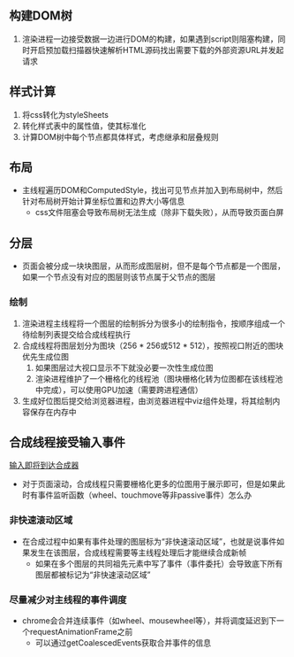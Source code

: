 ## 构建DOM树

1. 渲染进程一边接受数据一边进行DOM的构建，如果遇到script则阻塞构建，同时开启预加载扫描器快速解析HTML源码找出需要下载的外部资源URL并发起请求

## 样式计算

1. 将css转化为styleSheets
2. 转化样式表中的属性值，使其标准化
3. 计算DOM树中每个节点都具体样式，考虑继承和层叠规则

## 布局

* 主线程遍历DOM和ComputedStyle，找出可见节点并加入到布局树中，然后针对布局树开始计算坐标位置和边界大小等信息
  * css文件阻塞会导致布局树无法生成（除非下载失败），从而导致页面白屏

## 分层

* 页面会被分成一块块图层，从而形成图层树，但不是每个节点都是一个图层，如果一个节点没有对应的图层则该节点属于父节点的图层

### 绘制

1. 渲染进程主线程将一个图层的绘制拆分为很多小的绘制指令，按顺序组成一个待绘制列表提交给合成线程执行
2. 合成线程将图层划分为图块（256 * 256或512 * 512），按照视口附近的图块优先生成位图
   1. 如果图层过大视口显示不下就没必要一次性生成位图
   2. 渲染进程维护了一个栅格化的线程池（图块栅格化转为位图都在该线程池中完成），可以使用GPU加速（需要跨进程通信）
3. 生成好位图后提交给浏览器进程，由浏览器进程中viz组件处理，将其绘制内容保存在内存中

## 合成线程接受输入事件

[输入即将到达合成器](https://developer.chrome.com/blog/inside-browser-part4?hl=zh-cn#input_is_coming_to_the_compositor)

* 对于页面滚动，合成线程只需要栅格化更多的位图用于展示即可，但是如果此时有事件监听函数（wheel、touchmove等非passive事件）怎么办

### 非快速滚动区域

* 在合成过程中如果有事件处理的图层标为“非快速滚动区域”，也就是说事件如果发生在该图层，合成线程需要等主线程处理后才能继续合成新帧
  * 如果在多个图层的共同祖先元素中写了事件（事件委托）会导致底下所有图层都被标记为“非快速滚动区域”

### 尽量减少对主线程的事件调度

* chrome会合并连续事件（如wheel、mousewheel等），并将调度延迟到下一个requestAnimationFrame之前
  * 可以通过getCoalescedEvents获取合并事件的信息
